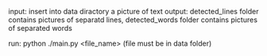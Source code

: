 input: insert into data diractory a picture of text
output: detected_lines folder contains pictures of separatd lines,
	detected_words folder contains pictures of separated words

run: python ./main.py <file_name>
(file must be in data folder)